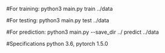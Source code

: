 #For training:
python3 main.py train ../data

#For testing:
python3 main.py test ../data

#For prediction:
python3 main.py --save_dir ../ predict ../data

#Specifications
python 3.6,
pytorch 1.5.0